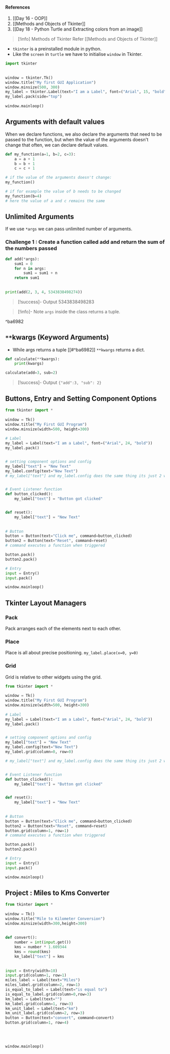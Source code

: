 #### References
1. [[Day 16 - OOP]]
2. [[Methods and Objects of Tkinter]]
3. [[Day 18 - Python Turtle and Extracting colors from an image]]


>[!info] Methods of Tkinter
>Refer [[Methods and Objects of Tkinter]]
>

- `tkinter` is a preinstalled module in python. 
- Like the `screen` in `turtle` we have to initialise `window` in Tkinter.

```py
import tkinter  
  
  
window = tkinter.Tk()  
window.title("My first GUI Application")  
window.minsize(500, 300)  
my_label = tkinter.Label(text="I am a Label", font=("Arial", 15, "bold"))  
my_label.pack(side="top")  
  
window.mainloop()
```


## Arguments with default values
When we declare functions, we also declare the arguments that need to be passed to the function, but when the value of the arguments doesn't change that often, we can declare default values.
```py
def my_function(a=1, b=2, c=3):
	a = a + 1
	b = b + 1
	c = c + 1

# if the value of the arguments doesn't change:
my_function()

# if for example the value of b needs to be changed
my_function(b=4)
# here the value of a and c remains the same
```

## Unlimited Arguments
If we use `*args` we can pass unlimited number of arguments.

### Challenge 1 : Create a function called add and return the sum of the numbers passed
```py
def add(*args):  
    sum1 = 0  
    for n in args:  
        sum1 = sum1 + n  
    return sum1  
  
  
print(add(2, 3, 4, 5343838498274))
```

>[!success]- Output
>5343838498283

>[!info]- Note
>`args` inside the class returns a tuple.

^ba6982

## `**`kwargs (Keyword Arguments)

- While args returns a tuple [[#^ba6982]] `**kwargs` returns a dict.
```py
def calculate(**kwargs):
	print(kwargs)

calculate(add=3, sub=2)
``` 

>[!success]- Output
>`{"add":3, "sub": 2}`


## Buttons, Entry and Setting Component Options

```py
from tkinter import *  
  
window = Tk()  
window.title("My First GUI Program")  
window.minsize(width=500, height=300)  
  
# Label  
my_label = Label(text="I am a Label", font=("Arial", 24, "bold"))  
my_label.pack()  


# setting component options and config  
my_label["text"] = "New Text"  
my_label.config(text="New Text")    
# my_label["text"] and my_label.config does the same thing its just 2 ways to do the same thing  


# Event Listener function  
def button_clicked():  
    my_label["text"] = "Button got clicked"  


def reset():  
    my_label["text"] = "New Text"  
  
  
# Button  
button = Button(text="Click me", command=button_clicked)  
button2 = Button(text="Reset", command=reset)  
# command executes a function when triggered  

button.pack()  
button2.pack()  

# Entry
input = Entry()
input.pack()

window.mainloop()
```

## Tkinter Layout Managers
### Pack
Pack arranges each of the elements next to each other.
### Place
Place is all about precise positioning.
`my_label.place(x=0, y=0)`
### Grid
Grid is relative to other widgets using the grid.
```py
from tkinter import *  
  
window = Tk()  
window.title("My First GUI Program")  
window.minsize(width=500, height=300)  
  
# Label  
my_label = Label(text="I am a Label", font=("Arial", 24, "bold"))  
my_label.pack()  


# setting component options and config  
my_label["text"] = "New Text"  
my_label.config(text="New Text")
my_label.grid(column=0, row=0)

# my_label["text"] and my_label.config does the same thing its just 2 ways to do the same thing  


# Event Listener function  
def button_clicked():  
    my_label["text"] = "Button got clicked"  


def reset():  
    my_label["text"] = "New Text"  
  
  
# Button  
button = Button(text="Click me", command=button_clicked)  
button2 = Button(text="Reset", command=reset)  
button.grid(column=1, row=1)
# command executes a function when triggered  

button.pack()  
button2.pack()  

# Entry
input = Entry()
input.pack()

window.mainloop()
```

## Project : Miles to Kms Converter
```py
from tkinter import *  
  
window = Tk()  
window.title("Mile to Kilometer Conversion")  
window.minsize(width=300,height=300)  
  
  
def convert():  
    number = int(input.get())  
    kms = number * 1.609344  
    kms = round(kms)  
    km_label["text"] = kms  
  
  
input = Entry(width=10)  
input.grid(column=1, row=1)  
miles_label = Label(text="Miles")  
miles_label.grid(column=2, row=1)  
is_equal_to_label = Label(text="is equal to")  
is_equal_to_label.grid(column=0,row=3)  
km_label = Label(text="")  
km_label.grid(column=1, row=3)  
km_unit_label = Label(text="km")  
km_unit_label.grid(column=2, row=3)  
button = Button(text="convert", command=convert)  
button.grid(column=1, row=4)  
  
  
  
  
window.mainloop()
```
